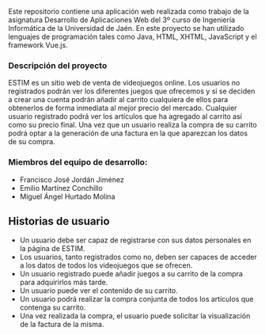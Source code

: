 Este repositorio contiene una aplicación web realizada como trabajo de la asignatura Desarrollo de Aplicaciones Web del 3º curso de Ingeniería Informática de la Universidad de Jaén. En este proyecto se han utilizado lenguajes de programación tales como Java, HTML, XHTML, JavaScript y el framework Vue.js.

### Descripción del proyecto
 ESTIM es un sitio web de venta de videojuegos online. Los usuarios no registrados podrán ver los diferentes juegos que ofrecemos y si se deciden a crear una cuenta podrán añadir al carrito cualquiera de ellos para obtenerlos de forma inmediata al mejor precio del mercado. Cualquier usuario registrado podrá ver los artículos que ha agregado al carrito así como su precio final. Una vez que un usuario realiza la compra de su carrito podrá optar a la generación de una factura en la que aparezcan los datos de su compra.
 
### Miembros del equipo de desarrollo:
- Francisco José Jordán Jiménez
- Emilio Martínez Conchillo
- Miguel Ángel Hurtado Molina

## Historias de usuario
- Un usuario debe ser capaz de registrarse con sus datos personales en la página de ESTIM.
- Los usuarios, tanto registrados como no, deben ser capaces de acceder a los datos de todos los videojuegos que se ofrecen.
- Un usuario registrado puede añadir juegos a su carrito de la compra para adquirirlos más tarde.
- Un usuario puede ver el contenido de su carrito.
- Un usuario podrá realizar la compra conjunta de todos los artículos que contenga su carrito.
- Una vez realizada la compra, el usuario puede solicitar la visualización de la factura de la misma.
